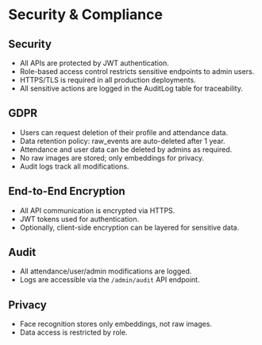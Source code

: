 # Security & Compliance

## Security

- All APIs are protected by JWT authentication.
- Role-based access control restricts sensitive endpoints to admin users.
- HTTPS/TLS is required in all production deployments.
- All sensitive actions are logged in the AuditLog table for traceability.

## GDPR

- Users can request deletion of their profile and attendance data.
- Data retention policy: raw_events are auto-deleted after 1 year.
- Attendance and user data can be deleted by admins as required.
- No raw images are stored; only embeddings for privacy.
- Audit logs track all modifications.

## End-to-End Encryption

- All API communication is encrypted via HTTPS.
- JWT tokens used for authentication.
- Optionally, client-side encryption can be layered for sensitive data.

## Audit

- All attendance/user/admin modifications are logged.
- Logs are accessible via the `/admin/audit` API endpoint.

## Privacy

- Face recognition stores only embeddings, not raw images.
- Data access is restricted by role.
